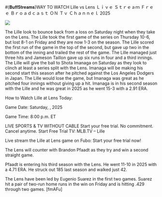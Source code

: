 #(𝐁𝐮𝐟𝐟𝐒𝐭𝐫𝐞𝐚𝐦𝐬)WAY TO WATCH Lille vs Lens Ｌｉｖｅ Ｓｔｒｅａｍ Ｆｒｅｅ Ｂｒｏａｄｃａｓｔ ＯＮ Ｔｖ Ｃｈａｎｎｅｌ  2025  
  
  
[![](https://i.imgur.com/qSNzIqt.png)](https://movie.rssnews.media/TlhshKBDc.php)  
  
The Lille look to bounce back from a loss on Saturday night when they take on the Lens. The Lille took the first game of the series on Thursday 10-6, but lost 8-1 on Friday and they are now 1-3 on the season. The Lille scored the first run of the game in the top of the second, but gave up two in the bottom of the inning and trailed the rest of the game. The Lille managed just three hits and Jameson Taillon gave up six runs in four and a third innings. The Lille will give the ball to Shota Imanaga on Saturday as they look to clinch at least a series split with the Lens. Imanaga will be making his second start this season after he pitched against the Los Angeles Dodgers in Japan. The Lille would lose the game, but Imanaga was great as he pitched four innings without giving up a hit. Imanaga is in his second season with the Lille and he was great in 2025 as he went 15-3 with a 2.91 ERA.

How to Watch Lille at Lens Today:

Game Date: Saturday, , 2025

Game Time: 8:00 p.m. ET

LIVE SPORTS & TV WITHOUT CABLE
Start your free trial. No commitment. Cancel anytime.
Start Free Trial
TV: MLB.TV – Lille

Live stream the Lille at Lens game on Fubo: Start your free trial now!

The Lens will counter with Brandon Pfaadt as they try and win a second straight game.

Pfaadt is entering his third season with the Lens. He went 11-10 in 2025 with a 4.71 ERA. He struck out 185 last season and walked just 42.

The Lens have been led by Eugenio Suarez in the first two games. Suarez hit a pair of two-run home runs in the win on Friday and is hitting .429 through two games. [fmAFu]